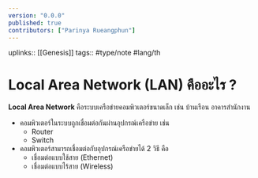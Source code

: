 ```yaml
---
version: "0.0.0"
published: true
contributors: ["Parinya Rueangphun"]
---
```

uplinks:: [[Genesis]]
tags:: #type/note #lang/th
# Local Area Network (LAN) คืออะไร ?
**Local Area Network** คือระบบเครือข่ายคอมพิวเตอร์ขนาดเล็ก เช่น บ้านเรือน อาคารสำนักงาน
- คอมพิวเตอร์ในระบบถูกเชื่อมต่อกันผ่านอุปกรณ์เครือข่าย เช่น
	- Router
	- Switch
- คอมพิวเตอร์สามารถเชื่อมต่อกับอุปกรณ์เครือข่ายได้ 2 วิธี คือ
	- เชื่อมต่อแบบใช้สาย (Ethernet)
	- เชื่อมต่อแบบไร้สาย (Wireless)